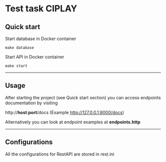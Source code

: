 # Test task CIPLAY

## Quick start
Start database in Docker container
```
make database
```
Start API in Docker container
```
make start
```
---
## Usage

After starting the project (see Quick start section) you can access endpoints documentation by visiting

http://**host**:**port**/docs  (Example http://127.0.0.1:8000/docs)

Alternatively you can look at endpoint examples at **endpoints.http**

---
## Configurations

All the configurations for RestAPI are stored in rest.ini